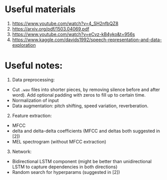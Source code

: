 # Useful materials

1. https://www.youtube.com/watch?v=4_SH2nfbQZ8
2. https://arxiv.org/pdf/1503.04069.pdf
3. https://www.youtube.com/watch?v=eCvz-kB4yko&t=956s
4. https://www.kaggle.com/davids1992/speech-representation-and-data-exploration

# Useful notes:

1. Data preprocessing:
- Cut `.wav` files into shorter pieces, by removing silence before and after word). Add optional padding with zeros to fill up to certain time.
- Normalization of input
- Data augmentation: pitch shifting, speed variation, reverberation. 

2. Feature extraction:
- MFCC
- delta and delta-delta coefficients (MFCC and deltas both suggested in [2])
- MEL spectrogram (without MFCC extraction)

3. Network:
- Bidirectional LSTM component (might be better than unidirectional LSTM to capture dependencies in both directions)
- Random search for hyperparams (suggested in [2])